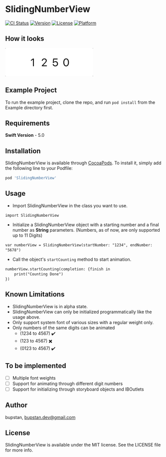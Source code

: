 # SlidingNumberView

[![CI Status](https://img.shields.io/travis/bupstan/SlidingNumberView.svg?style=flat)](https://travis-ci.org/bupstan/SlidingNumberView)
[![Version](https://img.shields.io/cocoapods/v/SlidingNumberView.svg?style=flat)](https://cocoapods.org/pods/SlidingNumberView)
[![License](https://img.shields.io/cocoapods/l/SlidingNumberView.svg?style=flat)](https://cocoapods.org/pods/SlidingNumberView)
[![Platform](https://img.shields.io/cocoapods/p/SlidingNumberView.svg?style=flat)](https://cocoapods.org/pods/SlidingNumberView)

## How it looks
![](Samples/SlidingNumberView-SampleGif.gif)

## Example Project

To run the example project, clone the repo, and run `pod install` from the Example directory first.

## Requirements
**Swift Version** - 5.0

## Installation

SlidingNumberView is available through [CocoaPods](https://cocoapods.org). To install
it, simply add the following line to your Podfile:

```ruby
pod 'SlidingNumberView'
```

## Usage
- Import SlidingNumberView in the class you want to use.

```
import SlidingNumberView
```

- Initialize a SlidingNumberView object with a starting number and a final number as **String** parameters. (Numbers, as of now, are only supported up to 11 Digits)

```
var numberView = SlidingNumberView(startNumber: "1234", endNumber: "5678")
```
- Call the object's `startCounting` method to start animation.

```
numberView.startCounting(completion: {finish in
	print("Counting Done")
})
```

## Known Limitations
- SlidingNumberView is in alpha state.
- SlidingNumberView can only be initialized programmatically like the usage above.
- Only support system font of various sizes with a regular weight only.
- Only numbers of the same digits can be animated
	- (1234 to 4567) ✔️
	- (123 to 4567) ✖️
	- (0123 to 4567) ✔️

## To be implemented
- [ ] Multiple font weights
- [ ] Support for animating through different digit numbers
- [ ] Support for initializing through storyboard objects and IBOutlets

## Author

bupstan, bupstan.dev@gmail.com

## License

SlidingNumberView is available under the MIT license. See the LICENSE file for more info.
